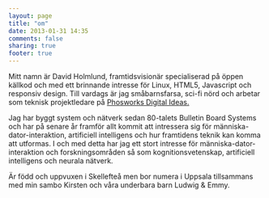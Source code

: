 ```yaml
---
layout: page
title: "om"
date: 2013-01-31 14:35
comments: false
sharing: true
footer: true
---
```

Mitt namn är David Holmlund, framtidsvisionär specialiserad på öppen källkod och med ett brinnande intresse för Linux, HTML5, Javascript och responsiv design. Till vardags är jag småbarnsfarsa, sci-fi nörd och arbetar som teknisk projektledare på [Phosworks Digital Ideas.](http://www.phosworks.com)

Jag har byggt system och nätverk sedan 80-talets Bulletin Board Systems och har på senare år framför allt kommit att intressera sig för människa-dator-interaktion, artificiell intelligens och hur framtidens teknik kan komma att utformas. I och med detta har jag ett stort intresse för människa-dator-interaktion och forskningsområden så som kognitionsvetenskap, artificiell intelligens och neurala nätverk.

Är född och uppvuxen i Skellefteå men bor numera i Uppsala tillsammans med min sambo Kirsten och våra underbara barn Ludwig & Emmy.
